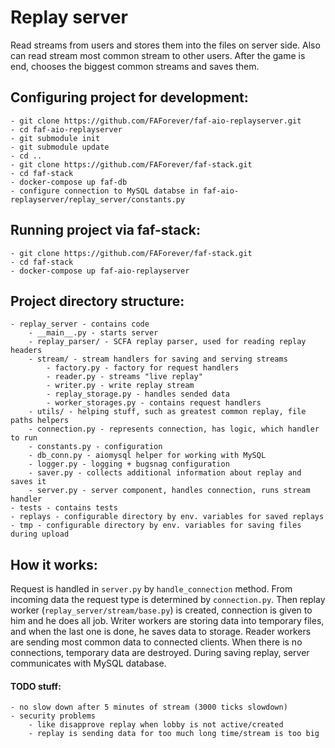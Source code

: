 # Replay server

Read streams from users and stores them into the files on server side.
Also can read stream most common stream to other users.
After the game is end, chooses the biggest common streams and saves them.


## Configuring project for development:

    - git clone https://github.com/FAForever/faf-aio-replayserver.git
    - cd faf-aio-replayserver
    - git submodule init
    - git submodule update
    - cd ..
    - git clone https://github.com/FAForever/faf-stack.git
    - cd faf-stack
    - docker-compose up faf-db
    - configure connection to MySQL databse in faf-aio-replayserver/replay_server/constants.py


## Running project via faf-stack:

    - git clone https://github.com/FAForever/faf-stack.git
    - cd faf-stack
    - docker-compose up faf-aio-replayserver


## Project directory structure:

    - replay_server - contains code
        - __main__.py - starts server
        - replay_parser/ - SCFA replay parser, used for reading replay headers
        - stream/ - stream handlers for saving and serving streams
            - factory.py - factory for request handlers
            - reader.py - streams "live replay"
            - writer.py - write replay stream
            - replay_storage.py - handles sended data
            - worker_storages.py - contains request handlers
        - utils/ - helping stuff, such as greatest common replay, file paths helpers
        - connection.py - represents connection, has logic, which handler to run
        - constants.py - configuration
        - db_conn.py - aiomysql helper for working with MySQL
        - logger.py - logging + bugsnag configuration
        - saver.py - collects additional information about replay and saves it
        - server.py - server component, handles connection, runs stream handler
    - tests - contains tests
    - replays - configurable directory by env. variables for saved replays
    - tmp - configurable directory by env. variables for saving files during upload


## How it works:

Request is handled in `server.py` by `handle_connection` method.
From incoming data the request type is determined by `connection.py`.
Then replay worker (`replay_server/stream/base.py`) is created, connection is given to him and he does all job.
Writer workers are storing data into temporary files, and when the last one is done, he saves data to storage.
Reader workers are sending most common data to connected clients.
When there is no connections, temporary data are destroyed.
During saving replay, server communicates with MySQL database.

#### TODO stuff:

    - no slow down after 5 minutes of stream (3000 ticks slowdown)
    - security problems
        - like disapprove replay when lobby is not active/created
        - replay is sending data for too much long time/stream is too big
